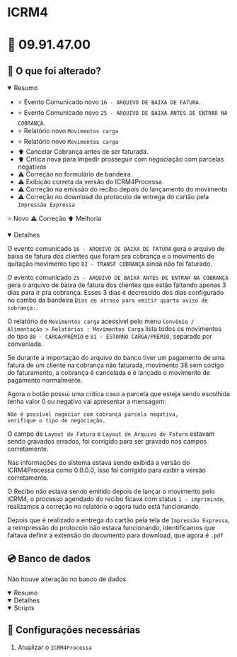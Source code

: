 # ICRM4

# :file_folder: 09.91.47.00

## :memo: O que foi alterado?

<details open>
<summary>Resumo</summary>

- :star: Evento Comunicado novo `16 - ARQUIVO DE BAIXA DE FATURA`.
- :star: Evento Comunicado novo `25 - ARQUIVO DE BAIXA ANTES DE ENTRAR NA COBRANÇA`. 
- :star: Relatório novo `Movimentos carga` 
- :star: Relatório novo `Movimentos carga` 
- :arrow_up: Cancelar Cobrança antes de ser faturada.
- :arrow_up: Critica nova para impedir prosseguir com negociação com parcelas negativas
- :warning: Correção no formulário de bandeira.
- :warning: Exibição correta da versão do ICRM4Processa.
- :warning: Correção na emissão do recibo depois do lançamento do movimento 
- :warning: Correção no download do protocolo de entrega do cartão pela `Impressão Expressa`
</details>

:star: Novo
:warning: Correção
:arrow_up: Melhoria

<details open>
<summary>Detalhes</summary>

O evento comunicado `16 - ARQUIVO DE BAIXA DE FATURA` gera o arquivo de baixa de fatura dos clientes que foram pra cobrança e o movimento de quitação movimento tipo `82 - TRANSF COBRANÇA` ainda não foi faturado.

O evento comunicado `25 - ARQUIVO DE BAIXA ANTES DE ENTRAR NA COBRANÇA` gera o arquivo de baixa de fatura dos clientes que estão faltando apenas 3 dias para ir pra cobrança. Esses 3 dias é decrescido dos dias configurado no cambo da bandeira `Dias de atraso para emitir quarto aviso de cobrança:`.

O relatório de `Movimentos carga` acessível pelo menu `Convênio / Alimentação > Relatórios : Movimentos Carga` lista todos os movimentos do tipo `80 - CARGA/PRÊMIO` e `81 - ESTORNO CARGA/PRÊMIO`,  separado por conveniada.

Se durante a importação do arquivo do banco tiver um pagamento de uma fatura de um cliente na cobrança não faturada, movimento 38 sem código do faturamento, a cobrança é cancelada e é lançado o movimento de pagamento normalmente. 

Agora o botão possui uma crítica caso a parcela que esteja sendo escolhida tenha valor 0 ou negativo vai apresentar a mensagem:

    Não é possível negociar com cobrança parcela negativa, 
    verifique o tipo de negociação.

O campo de `Layout de Fatura` e `Layout de Arquivo de Fatura` estavam sendo gravados errados, foi corrigido para ser gravado nos campos corretamente.

Nas informações do sistema estava sendo exibida a versão do ICRM4Processa como 0.0.0.0, isso foi corrigido para exibir a versão corretamente.

O Recibo não estava sendo emitido depois de lançar o movimento pelo iCRM4, o processo agendado do recibo ficava com status `1 - imprimindo`, realizamos a correção no relatório e agora tudo está funcionando.

Depois que é realizado a entrega do cartão pela tela de `Impressão Expressa`, a reimpressão do protocolo não estava funcionando, identificamos que faltava definir a extensão do documento para download, que agora é `.pdf`

</details>

## :cd: Banco de dados

Não houve alteração no banco de dados.

<details open>
<summary>Resumo</summary>
</details>

<details open>
<summary>Detalhes</summary>
</details>

<details open>
<summary>Scripts</summary>
</details>

## :wrench: Configurações necessárias

1. Atualizar o `ICRM4Processa`